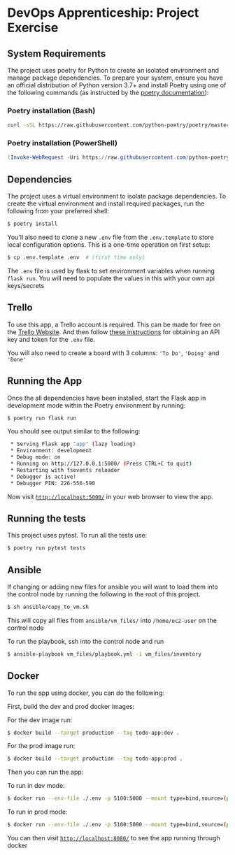 # DevOps Apprenticeship: Project Exercise

## System Requirements

The project uses poetry for Python to create an isolated environment and manage package dependencies. To prepare your system, ensure you have an official distribution of Python version 3.7+ and install Poetry using one of the following commands (as instructed by the [poetry documentation](https://python-poetry.org/docs/#system-requirements)):

### Poetry installation (Bash)

```bash
curl -sSL https://raw.githubusercontent.com/python-poetry/poetry/master/install-poetry.py | python -
```

### Poetry installation (PowerShell)

```powershell
(Invoke-WebRequest -Uri https://raw.githubusercontent.com/python-poetry/poetry/master/install-poetry.py -UseBasicParsing).Content | python -
```

## Dependencies

The project uses a virtual environment to isolate package dependencies. To create the virtual environment and install required packages, run the following from your preferred shell:

```bash
$ poetry install
```

You'll also need to clone a new `.env` file from the `.env.template` to store local configuration options. This is a one-time operation on first setup:

```bash
$ cp .env.template .env  # (first time only)
```

The `.env` file is used by flask to set environment variables when running `flask run`. You will need to populate the values in this with your own api keys/secrets 

## Trello

To use this app, a Trello account is required. This can be made for free on the [Trello Website](https://trello.com/). And then follow [these instructions](https://trello.com/app-key/) for obtaining an API key and token for the `.env` file. 

You will also need to create a board with 3 columns: `'To Do'`, `'Doing'` and `'Done'`

## Running the App

Once the all dependencies have been installed, start the Flask app in development mode within the Poetry environment by running:
```bash
$ poetry run flask run
```

You should see output similar to the following:
```bash
 * Serving Flask app "app" (lazy loading)
 * Environment: development
 * Debug mode: on
 * Running on http://127.0.0.1:5000/ (Press CTRL+C to quit)
 * Restarting with fsevents reloader
 * Debugger is active!
 * Debugger PIN: 226-556-590
```
Now visit [`http://localhost:5000/`](http://localhost:5000/) in your web browser to view the app.

## Running the tests

This project uses pytest. To run all the tests use:

```bash
$ poetry run pytest tests
```

## Ansible

If changing or adding new files for ansible you will want to load them into the control node by running the following in the root of this project.

```bash
$ sh ansible/copy_to_vm.sh
```

This will copy all files from `ansible/vm_files/` into `/home/ec2-user` on the control node

To run the playbook, ssh into the control node and run

```bash
$ ansible-playbook vm_files/playbook.yml -i vm_files/inventory
```

## Docker

To run the app using docker, you can do the following:

First, build the dev and prod docker images:

For the dev image run:
```bash
$ docker build --target production --tag todo-app:dev .
```

For the prod image run:
```bash
$ docker build --target production --tag todo-app:prod .
```

Then you can run the app:

To run in dev mode:
```bash
$ docker run --env-file ./.env -p 5100:5000 --mount type=bind,source=(pwd)/todo_app,target=/todo-app/todo_app todo-app:dev
```

To run in prod mode:
```bash
$ docker run --env-file ./.env -p 5100:5000 --mount type=bind,source=(pwd)/todo_app,target=/todo-app/todo_app todo-app:dev
```

You can then visit [`http://localhost:8080/`](http://localhost:8080/) to see the app running through docker